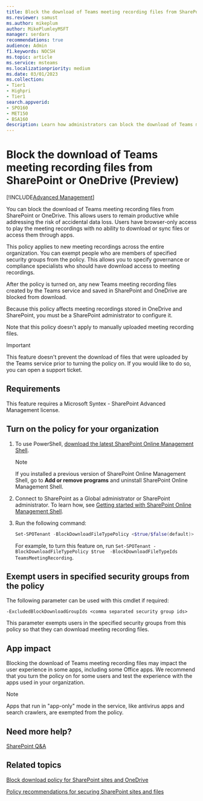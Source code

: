 ```yaml
---
title: Block the download of Teams meeting recording files from SharePoint or OneDrive (Preview)
ms.reviewer: samust
ms.author: mikeplum
author: MikePlumleyMSFT
manager: serdars
recommendations: true
audience: Admin
f1.keywords: NOCSH
ms.topic: article
ms.service: msteams
ms.localizationpriority: medium
ms.date: 03/01/2023
ms.collection:
- Tier1
- Highpri
- Tier1
search.appverid:
- SPO160
- MET150
- BSA160
description: Learn how administrators can block the download of Teams meeting recording files from SharePoint and OneDrive.
---
```


# Block the download of Teams meeting recording files from SharePoint or OneDrive (Preview)

[!INCLUDE[Advanced Management](includes/advanced-management.md)]

You can block the download of Teams meeting recording files from SharePoint or OneDrive. This allows users to remain productive while addressing the risk of accidental data loss. Users have browser-only access to play the meeting recordings with no ability to download or sync files or access them through apps.

This policy applies to new meeting recordings across the entire organization. You can exempt people who are members of specified security groups from the policy. This allows you to specify governance or compliance specialists who should have download access to meeting recordings.

After the policy is turned on, any new Teams meeting recording files created by the Teams service and saved in SharePoint and OneDrive are blocked from download.

Because this policy affects meeting recordings stored in OneDrive and SharePoint, you must be a SharePoint administrator to configure it.

Note that this policy doesn't apply to manually uploaded meeting recording files.  

> [!IMPORTANT]
> This feature doesn't prevent the download of files that were uploaded by the Teams service prior to turning the policy on. If you would like to do so, you can open a support ticket.

## Requirements

This feature requires a Microsoft Syntex - SharePoint Advanced Management license.

## Turn on the policy for your organization

1. To use PowerShell, [download the latest SharePoint Online Management Shell](https://go.microsoft.com/fwlink/p/?LinkId=255251).

    > [!NOTE]
    > If you installed a previous version of SharePoint Online Management Shell, go to **Add or remove programs** and uninstall SharePoint Online Management Shell.
2. Connect to SharePoint as a Global administrator or SharePoint administrator. To learn how, see [Getting started with SharePoint Online Management Shell](/powershell/sharepoint/sharepoint-online/connect-sharepoint-online).

3.  Run the following command:

    ```PowerShell
    Set-SPOTenant -BlockDownloadFileTypePolicy <$true/$false(default)>  -BlockDownloadFileTypeIds  TeamsMeetingRecording
    ```
    For example, to turn this feature on, run `Set-SPOTenant -BlockDownloadFileTypePolicy $true  -BlockDownloadFileTypeIds  TeamsMeetingRecording`.

## Exempt users in specified security groups from the policy

The following parameter can be used with this cmdlet if required:

`-ExcludedBlockDownloadGroupIds <comma separated security group ids>`
  
This parameter exempts users in the specified security groups from this policy so that they can download meeting recording files.

## App impact

Blocking the download of Teams meeting recording files may impact the user experience in some apps, including some Office apps. We recommend that you turn the policy on for some users and test the experience with the apps used in your organization.

> [!NOTE]
> Apps that run in "app-only" mode in the service, like antivirus apps and search crawlers, are exempted from the policy.

## Need more help?

[SharePoint Q&A](/answers/topics/office-sharepoint-online.html)

## Related topics

[Block download policy for SharePoint sites and OneDrive](/sharepoint/block-download-from-sites)

[Policy recommendations for securing SharePoint sites and files](/microsoft-365/enterprise/sharepoint-file-access-policies)
